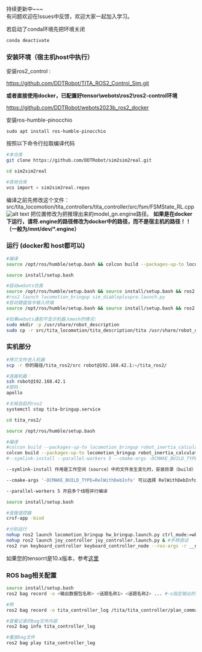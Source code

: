 <!--
 * @Author: hilab-workshop-ldc 2482812356@qq.com
 * @Date: 2025-05-17 18:19:28
 * @LastEditors: Please set LastEditors
 * @LastEditTime: 2025-06-23 22:30:58
 * @FilePath: /tita_rl_sim2sim2real/ReadMe.md
 * @Description: 这是默认设置,请设置`customMade`, 打开koroFileHeader查看配置 进行设置: https://github.com/OBKoro1/koro1FileHeader/wiki/%E9%85%8D%E7%BD%AE
-->
持续更新中~~~  
有问题欢迎在Issues中反馈，欢迎大家一起加入学习。


若启动了conda环境先把环境关闭

```bash 
conda deactivate
```


### 安装环境（宿主机host中执行）

安装ros2_control :

https://github.com/DDTRobot/TITA_ROS2_Control_Sim.git

**或者直接使用docker，已配置好tensor\webots\ros2\ros2-control环境**

https://github.com/DDTRobot/webots2023b_ros2_docker

安装ros-humble-pinocchio
```
sudo apt install ros-humble-pinocchio
```

按照以下命令行拉取编译代码  

```bash 
#本仓库
git clone https://github.com/DDTRobot/sim2sim2real.git

cd sim2sim2real

#其他仓库
vcs import < sim2sim2real.repos
```

编译之前先修改这个文件：src/tita_locomotion/tita_controllers/tita_controller/src/fsm/FSMState_RL.cpp
![alt text](/pictures/image.png)
把位置修改为把推理出来的model_gn.engine路径。 **如果是在docker下运行，请将.engine的路径修改为docker中的路径，而不是宿主机的路径！！（一般为/mnt/dev/*.engine）**


### 运行 (docker和 host都可以)

```bash
#编译
source /opt/ros/humble/setup.bash && colcon build --packages-up-to locomotion_bringup webots_bridge gazebo_bridge robot_inertia_calculator template_ros2_controller tita_controller joy_controller keyboard_controller

source install/setup.bash 

#启动webots仿真
source /opt/ros/humble/setup.bash && source install/setup.bash && ros2 launch locomotion_bringup sim_bringup.launch.py
#ros2 launch locomotion_bringup sim_diablopluspro.launch.py
#启动键盘指令输入终端
source /opt/ros/humble/setup.bash && source install/setup.bash && ros2 run keyboard_controller keyboard_controller_node --ros-args -r __ns:=/tita

#如果webots遇到不显示机器人mesh的情况:
sudo mkdir -p /usr/share/robot_description
sudo cp -r src/tita_locomotion/tita_description/tita /usr/share/robot_description/

```

### 实机部分

```bash 
#拷贝文件进入机器
scp -r 你的路径/tita_ros2/src robot@192.168.42.1:~/tita_ros2/

#连接机器：
ssh robot@192.168.42.1
#密码：
apollo

#关掉自启的ros2
systemctl stop tita-bringup.service

cd tita_ros2/

source /opt/ros/humble/setup.bash

#编译
#colcon build --packages-up-to locomotion_bringup robot_inertia_calculator template_ros2_controller tita_controller joy_controller keyboard_controller hw_broadcaster
colcon build --packages-up-to locomotion_bringup robot_inertia_calculator tita_controller keyboard_controller hardware_bridge tita_description joy_controller 
#--symlink-install --parallel-workers 5 --cmake-args -DCMAKE_BUILD_TYPE=RelWithDebInfo

--symlink-install 作用是工作空间（source）中的文件发生变化时，安装目录（build）的文件也会随着改变。这样在调试的时候会高效一些

--cmake-args '-DCMAKE_BUILD_TYPE=RelWithDebInfo' 可以选择 RelWithDebInfo、Debug 或 Release。对应 CMake 的三种编译选项，其中 Release 模式主要用于发布代码，会忽略调试信息；Debug 模式主要用于调试代码，因为需要生成调试信息，所以时间较长；RelWithDebInfo 则在 Release 模式下生成调试信息，也可以用于调试代码。通常建议使用 RelWithDebInfo 即可。

--parallel-workers 5 开启多个线程并行编译

source install/setup.bash

#连接遥控器
crsf-app -bind

#分别运行
nohup ros2 launch locomotion_bringup hw_bringup.launch.py ctrl_mode:=wbc &
nohup ros2 launch joy_controller joy_controller.launch.py & #手柄调试
ros2 run keyboard_controller keyboard_controller_node --ros-args -r __ns:=/tita #键盘调试
```

如果您的tensorrt是10.x版本，参考[这里](https://github.com/DDTRobot/tita_rl_sim2sim2real/issues/1)

### ROS bag相关配置

```bash
source install/setup.bash
ros2 bag record -o <输出数据包名称> <话题名称1> <话题名称2> ... #-o指定输出的数据包名称

#例
ros2 bag record -o tita_controller_log /tita/tita_controller/plan_commands /tita/tita_controller/robot_states /tita/imu_sensor_broadcaster/imu

#查看记录的bag文件内容
ros2 bag info tita_controller_log

#重放bag文件
ros2 bag play tita_controller_log
```